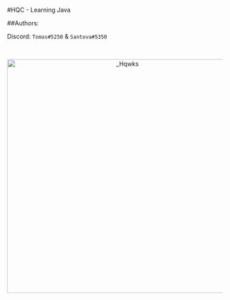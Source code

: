 #HQC - Learning Java

##Authors:
<p dir="auto">Discord: <code>Tomas#5250</code> & <code>Santova#5350</code></p>

<div align="center">
	<br />
	<p>
		<a href="https://github.com/Hqwkss"><img src="https://discord.c99.nl/widget/theme-2/965368002721747015.png" width="546" alt="_Hqwks" /></a>
	</br>
	</p>
</div>
